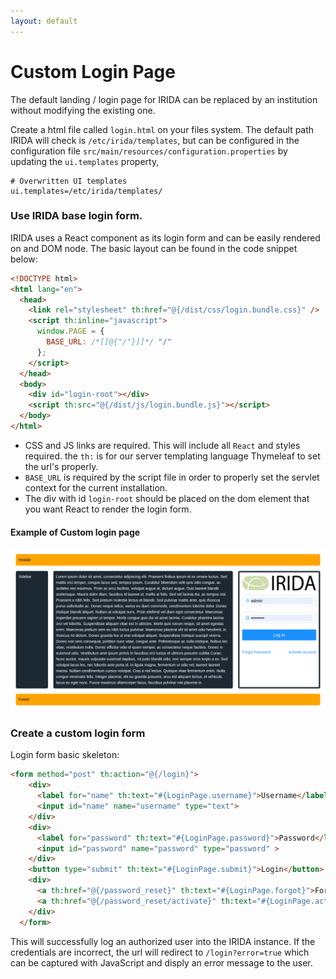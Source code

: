```yaml
---
layout: default
---
```



Custom Login Page
==========================================================

The default landing / login page for IRIDA can be replaced by an institution without modifying the existing one.

Create a html file called `login.html` on your files system.  The default path IRIDA will check is `/etc/irida/templates`, but can be configured in the configuration file `src/main/resources/configuration.properties` by updating the `ui.templates` property,

```properties
# Overwritten UI templates
ui.templates=/etc/irida/templates/
```

### Use IRIDA base login form.

IRIDA uses a React component as its login form and can be easily rendered on and DOM node.  The basic layout can be found in the code snippet below:

```html
<!DOCTYPE html>
<html lang="en">
  <head>
    <link rel="stylesheet" th:href="@{/dist/css/login.bundle.css}" />
    <script th:inline="javascript">
      window.PAGE = {
        BASE_URL: /*[[@{"/"}]]*/ "/"
      };
    </script>
  </head>
  <body>
    <div id="login-root"></div>
    <script th:src="@{/dist/js/login.bundle.js}"></script>
  </body>
</html>
```

 * CSS and JS links are required.  This will include all `React` and styles required.  the `th:` is for our server templating language Thymeleaf to set the url's properly.
 * `BASE_URL` is required by the script file in order to properly set the servlet context for the current installation.
 * The div with id `login-root` should be placed on the dom element that you want React to render the login form.

#### Example of Custom login page

![Custom Login Page](images/irida-custom-login.png)

### Create a custom login form

Login form basic skeleton:

```html
<form method="post" th:action="@{/login}">
    <div>
      <label for="name" th:text="#{LoginPage.username}">Username</label>
      <input id="name" name="username" type="text">
    </div>
    <div>
      <label for="password" th:text="#{LoginPage.password}">Password</label>
      <input id="password" name="password" type="password" >
    </div>
    <button type="submit" th:text="#{LoginPage.submit}">Login</button>
    <div>
      <a th:href="@{/password_reset}" th:text="#{LoginPage.forgot}">Forgot Password</a>
      <a th:href="@{/password_reset/activate}" th:text="#{LoginPage.activate}">Activate Account</a>
    </div>
  </form>
```

This will successfully log an authorized user into the IRIDA instance.  If the credentials are incorrect, the url will redirect to `/login?error=true` which can be captured with JavaScript and disply an error message to the user.